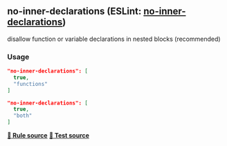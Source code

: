 <!-- Start:AutoDoc:: Modify `src/readme/rules.ts` and run `gulp readme` to update block -->
## no-inner-declarations (ESLint: [no-inner-declarations](http://eslint.org/docs/rules/no-inner-declarations))

disallow function or variable declarations in nested blocks (recommended)

### Usage

```json
"no-inner-declarations": [
  true,
  "functions"
]
```

```json
"no-inner-declarations": [
  true,
  "both"
]
```
**[:straight_ruler: Rule source](https://github.com/buzinas/tslint-eslint-rules/blob/master/src/rules/noInnerDeclarationsRule.ts)**
**[:blue_book: Test source](https://github.com/buzinas/tslint-eslint-rules/blob/master/src/test/rules/noInnerDeclarationsRuleTests.ts)**

<!-- End:AutoDoc -->
